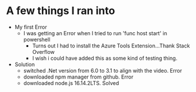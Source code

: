 # A few things I ran into
- My first Error
    - I was getting an Error when I tried to run 'func host start' in powershell
        - Turns out I had to install the Azure Tools Extension...Thank Stack Overflow
        - I wish i could have added this as some kind of testing thing.
- Solution
    - switched .Net version from 6.0 to 3.1 to align with the video. Error
    - downloaded npm manager from github. Error
    - downloaded node.js 16.14.2LTS. Solved